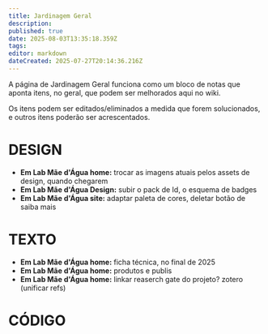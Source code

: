 ```yaml
---
title: Jardinagem Geral
description: 
published: true
date: 2025-08-03T13:35:18.359Z
tags: 
editor: markdown
dateCreated: 2025-07-27T20:14:36.216Z
---
```


A página de Jardinagem Geral funciona como um bloco de notas que aponta itens, no geral, que podem ser melhorados aqui no wiki.

Os itens podem ser editados/eliminados a medida que forem solucionados, e outros itens poderão ser acrescentados.



# DESIGN
- **Em Lab Mãe d'Água home:** trocar as imagens atuais pelos assets de design, quando chegarem
- **Em Lab Mãe d'Água Design:** subir o pack de Id, o esquema de badges
- **Em Lab Mãe d'Água site:** adaptar paleta de cores, deletar botão de saiba mais




# TEXTO
- **Em Lab Mãe d'Água home:** ficha técnica, no final de 2025
- **Em Lab Mãe d'Água home:** produtos e publis
- **Em Lab Mãe d'Água home:** linkar reaserch gate do projeto? zotero (unificar refs)


# CÓDIGO


